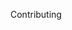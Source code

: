 <section class="hero is-primary">
  <div class="hero-body">
    <p class="title">Contributing</p>
  </div>
</section>
